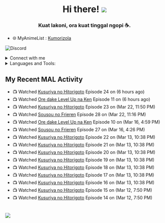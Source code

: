 <h1 align="center">Hi there! <img src="https://media.giphy.com/media/hvRJCLFzcasrR4ia7z/giphy.gif" width="25px"> </h1>
<h3 align="center">Kuat lakoni, ora kuat tinggal ngopi ☕.</h3>

- 🌐 MyAnimeList : [Kumorizola](https://myanimelist.net/animelist/Kumorizola)

![Discord](https://discord.c99.nl/widget/theme-3/761213268009943051.png)
<details>
      <summary>Connect with me</summary>
    <p align="left">
        <a href="https://www.instagram.com/kumorizola/" target="blank"><img align="center"
                src="https://raw.githubusercontent.com/rahuldkjain/github-profile-readme-generator/master/src/images/icons/Social/instagram.svg"
                alt="kumorizola" height="30" width="40" /></a>
        <a href="https://discord.com" target="blank"><img align="center"
                src="https://raw.githubusercontent.com/rahuldkjain/github-profile-readme-generator/master/src/images/icons/Social/discord.svg"
                alt="Kumori#5882" height="30" width="40" /></a>
    </p>
</details>

<details>
    <summary align="left">Languages and Tools:</summary>
<p align="left">
      <a href="https://www.w3schools.com/css/" target="_blank">
        <img src="https://raw.githubusercontent.com/devicons/devicon/master/icons/css3/css3-original-wordmark.svg"
            alt="css3" width="40" height="40" /> </a> <a href="https://www.w3.org/html/" target="_blank"> <img
            src="https://raw.githubusercontent.com/devicons/devicon/master/icons/html5/html5-original-wordmark.svg"
            alt="html5" width="40" height="40" /> </a> <a href="https://www.java.com" target="_blank"> <img
            src="https://raw.githubusercontent.com/devicons/devicon/master/icons/java/java-original.svg" alt="java"
            width="40" height="40" /> </a> <a href="https://developer.mozilla.org/en-US/docs/Web/JavaScript"
            target="_blank"> <img
            src="https://raw.githubusercontent.com/devicons/devicon/master/icons/javascript/javascript-original.svg"
            alt="javascript" width="40" height="40" /> </a> <a href="https://nodejs.org" target="_blank"> <img
            src="https://raw.githubusercontent.com/devicons/devicon/master/icons/nodejs/nodejs-original-wordmark.svg"
            alt="nodejs" width="40" height="40" /> </a> <a href="https://www.python.org" target="_blank"> <img
            src="https://raw.githubusercontent.com/devicons/devicon/master/icons/python/python-original.svg"
            alt="python" width="40" height="40" /> </a> <a href="https://www.typescriptlang.org/" target="_blank"> <img
            src="https://raw.githubusercontent.com/devicons/devicon/master/icons/typescript/typescript-original.svg" 
            alt="typescript" width="40" height="40" /> </a> <a href="https://www.photoshop.com/en" target="_blank"> <img
            src="https://upload.wikimedia.org/wikipedia/commons/a/af/Adobe_Photoshop_CC_icon.svg" alt="photoshop" width="40" height="40"/> </a>
            <a href="https://www.adobe.com/products/premiere.html" target="_blank"> <img
            src="https://upload.wikimedia.org/wikipedia/commons/4/40/Adobe_Premiere_Pro_CC_icon.svg" alt="Premiere pro" width="40" height="40"/> </a>
            <a href="https://www.adobe.com/in/products/illustrator.html" target="_blank"> <img 
            src="https://upload.wikimedia.org/wikipedia/commons/f/fb/Adobe_Illustrator_CC_icon.svg" alt="illustrator" width="40" height="40"/> </a>
      
 </details>
 
 <h2> My Recent MAL Activity</h2>
<!-- MAL_ACTIVITY:start -->

- 📺 Watched [Kusuriya no Hitorigoto](https://MyAnimeList.net/anime.php?id=54492) Episode 24 on (6 hours ago)
- 📺 Watched [Ore dake Level Up na Ken](https://MyAnimeList.net/anime.php?id=52299) Episode 11 on (6 hours ago)
- 📺 Watched [Kusuriya no Hitorigoto](https://MyAnimeList.net/anime.php?id=54492) Episode 23 on (Mar 22, 11:50 PM)
- 📺 Watched [Sousou no Frieren](https://MyAnimeList.net/anime.php?id=52991) Episode 28 on (Mar 22, 11:16 PM)
- 📺 Watched [Ore dake Level Up na Ken](https://MyAnimeList.net/anime.php?id=52299) Episode 10 on (Mar 16, 4:59 PM)
- 📺 Watched [Sousou no Frieren](https://MyAnimeList.net/anime.php?id=52991) Episode 27 on (Mar 16, 4:26 PM)
- 📺 Watched [Kusuriya no Hitorigoto](https://MyAnimeList.net/anime.php?id=54492) Episode 22 on (Mar 13, 10:38 PM)
- 📺 Watched [Kusuriya no Hitorigoto](https://MyAnimeList.net/anime.php?id=54492) Episode 21 on (Mar 13, 10:38 PM)
- 📺 Watched [Kusuriya no Hitorigoto](https://MyAnimeList.net/anime.php?id=54492) Episode 20 on (Mar 13, 10:38 PM)
- 📺 Watched [Kusuriya no Hitorigoto](https://MyAnimeList.net/anime.php?id=54492) Episode 19 on (Mar 13, 10:38 PM)
- 📺 Watched [Kusuriya no Hitorigoto](https://MyAnimeList.net/anime.php?id=54492) Episode 18 on (Mar 13, 10:38 PM)
- 📺 Watched [Kusuriya no Hitorigoto](https://MyAnimeList.net/anime.php?id=54492) Episode 17 on (Mar 13, 10:38 PM)
- 📺 Watched [Kusuriya no Hitorigoto](https://MyAnimeList.net/anime.php?id=54492) Episode 16 on (Mar 13, 10:38 PM)
- 📺 Watched [Kusuriya no Hitorigoto](https://MyAnimeList.net/anime.php?id=54492) Episode 15 on (Mar 12, 7:50 PM)
- 📺 Watched [Kusuriya no Hitorigoto](https://MyAnimeList.net/anime.php?id=54492) Episode 14 on (Mar 12, 7:50 PM)

<!-- MAL_ACTIVITY:end -->

  
<h2 align="left"> <img src="https://media.discordapp.net/attachments/918405470073520168/919220018355523584/ezgif.com-gif-maker_1.gif">
